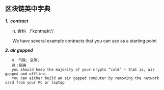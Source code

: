 区块链英中字典
-------------------------------
***1.  contract***

       n. 合约    /'kɒntrækt'/

        We have several example contracts that you can use as a starting point

***2. air gapped***

       n. 气隙; 空隙;
       译：隔离
       you should keep the majority of your crypto “cold” — that is, air gapped and offline.
       You can either build an air gapped computer by removing the network card from your PC or laptop
